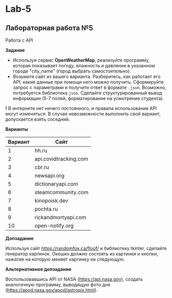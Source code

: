 # Lab-5

## Лабораторная работа №5

Работа с API

**Задание**

* Используя сервис **OpenWeatherMap**, реализуйте программу, которая показывает погоду, влажность и давление в указанном городе "city_name" (город выбрать самостоятельно).
* Возьмите сайт из вашего варианта. Разберитесь, как работает его API, какие данные при помощи него можно получить. Сформируйте запрос с параметрами и получите ответ в формате ```.json```. Возможно, потребуется библиотека ```json```. Сделайте структурированный вывод информации (5-7 полей, форматирование на усмотрение студента).

**!** В интернете нет ничего постоянного, и правила использования API могут изменяться. В случае невозможности выполнить свой вариант, допускается взять соседний.

**Варианты**

| Вариант | Сайт |
| ------- | ---- |
| 1 | hh.ru |
| 2 | api.covidtracking.com |
| 3 | cbr.ru |
| 4 | newsapi.org |
| 5 | dictionaryapi.com |
| 6 | steamcommunity.com|
| 7 | kinopoisk.dev |
| 8 | pochta.ru |
| 9 | rickandmortyapi.com |
| 10 | open-notify.org |

**Допзадание**

Используя сайт https://randomfox.ca/floof/ и библиотеку tkinter, сделайте генератор картинок. Окошко должно состоять из картинки и кнопки, нажатие на которую меняет картинку на следующую.

**Альтернативное допзадание**

Воспользовавшись API от NASA (https://api.nasa.gov), создать аналогичную программу, выводящую фото дня (https://apod.nasa.gov/apod/astropix.html).
